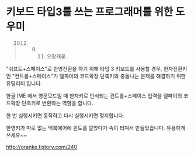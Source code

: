 # 키보드 타입3를 쓰는 프로그래머를 위한 도우미

> 2012. 9. 11. 오랑캐꽃.

"쉬프트+스페이스"로 한영전환을 하기 위해 타입 3 키보드를 사용할 경우,
한자전환키인 "컨트롤+스페이스"가 델파이의 코드확장 단축키와
충돌나는 문제를 해결하기 위한 유틸리티 입니다.

한글 IME 에서 영문모드일 때 한자키로 인식되는 컨트롤+스페이스 입력을
델파이의 코드확장 단축키로 변환하는 역할을 합니다.

한 번 실행시키면 동작하고 다시 실행시키면 정지합니다.

한영키가 따로 없는 맥북에어에 윈도를 깔았다가 속이 터져서 만들었습니다.
유용하게 쓰세요~~

http://oranke.tistory.com/240
